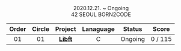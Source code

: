 <div align="center">2020.12.21. ~ Ongoing</div>
<div align="center">42 SEOUL BORN2CODE</div>

 |Order|Circle|Project|Lanaguage|Status|Score|
 |:---:|:---:|:---:|:---:|:---:|:---:|
 |01|01|[**Libft**]()|C|Ongoing|0 / 115|
